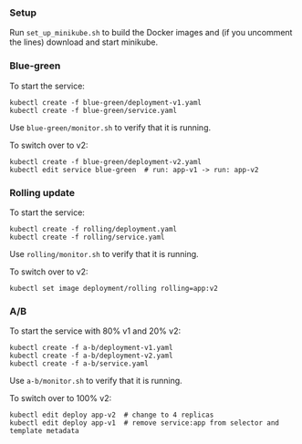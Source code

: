 ### Setup
Run `set_up_minikube.sh` to build the Docker images and (if you uncomment the lines) download and start minikube.

### Blue-green
To start the service:
```
kubectl create -f blue-green/deployment-v1.yaml
kubectl create -f blue-green/service.yaml
```
Use `blue-green/monitor.sh` to verify that it is running.

To switch over to v2:
```
kubectl create -f blue-green/deployment-v2.yaml
kubectl edit service blue-green  # run: app-v1 -> run: app-v2
```

### Rolling update
To start the service:
```
kubectl create -f rolling/deployment.yaml
kubectl create -f rolling/service.yaml
```
Use `rolling/monitor.sh` to verify that it is running.

To switch over to v2:
```
kubectl set image deployment/rolling rolling=app:v2
```

### A/B
To start the service with 80% v1 and 20% v2:
```
kubectl create -f a-b/deployment-v1.yaml
kubectl create -f a-b/deployment-v2.yaml
kubectl create -f a-b/service.yaml
```
Use `a-b/monitor.sh` to verify that it is running.

To switch over to 100% v2:
```
kubectl edit deploy app-v2  # change to 4 replicas
kubectl edit deploy app-v1  # remove service:app from selector and template metadata
```
